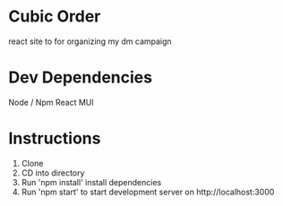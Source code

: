 # Cubic Order
react site to for organizing my dm campaign

# Dev Dependencies
Node / Npm
React 
MUI

# Instructions
1. Clone
2. CD into directory 
3. Run 'npm install' install dependencies
4. Run 'npm start' to start development server on http://localhost:3000